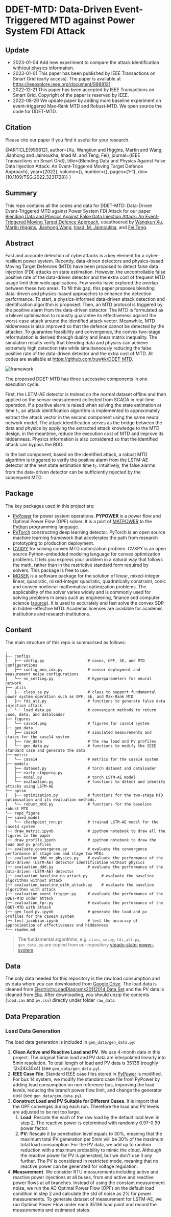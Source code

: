 # DDET-MTD: Data-Driven Event-Triggered MTD against Power System FDI Attack

## Update
- 2023-01-04 Add new experiment to compare the attack identification with/out physics information.
- 2023-01-01 This paper has been published by IEEE Transactions on Smart Grid (early access). The paper is available at https://ieeexplore.ieee.org/document/9998121.
- 2022-12-21 This paper has been accepted by IEEE Transactions on Smart Grid. Copyright of the paper is reserved by IEEE.
- 2022-08-20 We update paper by adding more baseline experiment on event-triggered Max-Rank MTD and Robust-MTD. We open source the code for DDET-MTD.

## Citation
Please cite our paper if you find it useful for your research.

@ARTICLE{9998121,
  author={Xu, Wangkun and Higgins, Martin and Wang, Jianhong and Jaimoukha, Imad M. and Teng, Fei},
  journal={IEEE Transactions on Smart Grid}, 
  title={Blending Data and Physics Against False Data Injection Attack: An Event-Triggered Moving Target Defence Approach}, 
  year={2022},
  volume={},
  number={},
  pages={1-1},
  doi={10.1109/TSG.2022.3231728}}
}

## Summary

This repo contains all the codes and data for DDET-MTD: Data-Driven Event-Triggered MTD against Power System FDI Attack for our paper [Blending Data and Physics Against False Data Injection Attack: An Event-Triggered Moving Target Defence Approach](https://ieeexplore.ieee.org/document/9998121), coauthoered by [Wangkun Xu](https://scholar.google.com/citations?user=-RuGgBoAAAAJ&hl=en), [Martin Higgins](https://scholar.google.com/citations?user=I2cbZoAAAAAJ&hl=en), [Jianhong Wang](https://scholar.google.co.uk/citations?user=K1FKF3IAAAAJ&hl=zh-CN), [Imad. M. Jaimoukha](https://scholar.google.co.uk/citations?user=zzIhI_YAAAAJ&hl=en), and [Fei Teng](https://scholar.google.co.uk/citations?user=aOTMH1EAAAAJ&hl=en). 

## Abstract

Fast and accurate detection of cyberattacks is a key element for a  cyber-resilient  power system. Recently, data-driven detectors and physics-based Moving Target Defences (MTD) have been proposed to detect false data injection (FDI) attacks on state estimation. However, the uncontrollable false positive rate of the data-driven detector and the extra cost of frequent MTD usage limit their wide applications. Few works have explored the overlap between these two areas. To fill this gap, this paper proposes blending data-driven and physics-based approaches to enhance the detection performance. To start, a physics-informed data-driven attack detection and identification algorithm is proposed. Then, an MTD protocol is triggered by the positive alarm from the data-driven detector. The MTD is formulated as a bilevel optimisation to robustly guarantee its effectiveness against the worst-case attack around the identified attack vector. Meanwhile, MTD hiddenness is also improved so that the defence cannot be detected by the attacker. To guarantee feasibility and convergence, the convex two-stage reformulation is derived through duality and linear matrix inequality. The simulation results verify that blending data and physics can achieve extremely high detection rate while simultaneously reducing the false positive rate of the data-driven detector and the extra cost of MTD. All codes are available at https://github.com/xuwkk/DDET-MTD.

![framework](repo_figure/framework.jpg)

The proposed DDET-MTD has three successive components in one execution cycle. 

First, the LSTM-AE detector is trained on the normal dataset offline and then applied on the sensor measurement collected from SCADA in real-time operation. If a positive alarm is raised when solving the state estimation at time $t_1$, an attack identification algorithm is implemented to approximately extract the attack vector in the second component using the same neural network model. The attack identification serves as the bridge between the data and physics by applying the extracted attack knowledge to the MTD design, in the meantime, reduce the execution cost of MTD and improve its hiddenness. Physics information is also considered so that the identified attack can bypass the BDD. 

In the last component, based on the identified attack, a robust MTD algorithm is triggered to verify the positive alarm from the LSTM-AE detector at the next state estimation time $t_2$. Intuitively, the false alarms from the data-driven detector can be sufficiently rejected by the subsequent MTD. 

## Package

The key packages used in this project are:

- [PyPower](https://github.com/rwl/PYPOWER) for power system operations.  **PYPOWER** is a power flow and Optimal Power Flow (OPF) solver. It is a port of [MATPOWER](http://www.pserc.cornell.edu/matpower/) to the [Python](http://www.python.org/) programming language.
- [PyTorch](https://pytorch.org/) constructing deep learning detector. PyTorch is an open source machine learning framework that accelerates the path from research prototyping to production deployment.
- [CVXPY](https://www.cvxpy.org/) for solving convex MTD optimization problem. CVXPY is an open source Python-embedded modeling language for convex optimization problems. It lets you express your problem in a natural way that follows the math, rather than in the restrictive standard form required by solvers. This package is free to use.
- [MOSEK](https://www.mosek.com/) is a software package for the solution of linear, mixed-integer linear, quadratic, mixed-integer quadratic, quadratically constraint, conic and convex nonlinear mathematical optimization problems. The applicability of the solver varies widely and is commonly used for solving problems in areas such as engineering, finance and computer science ([source](https://en.wikipedia.org/wiki/MOSEK)). It is used to accurately and fast solve the convex SDP in hidden-effective MTD. Academic licenses are available for academic institutions and research institutions.

## Content

The main structure of this repo is summarised as follows:

```
.
├── configs                   
│   ├── config.py                   # cases, OPF, SE, and MTD configurations
│   ├── config_mea_idx.py           # sensor deployment and measurement noise configurations
│   └── nn_setting.py               # hyperparameters for neural network
├── utils                   
│   ├── class_se.py                 # class to support fundamental power system operation such as OPF, SE, and Max-Rank MTD
│   ├── fdi_att.py                  # functions to generate false data injection attack
│   └── load_data.py                # convenient methods to return case, data, and dataloader
├── figures                   
│   └── case14.png                  # figures for case14 system
├── gen_data                  
│   ├── case14                      # simulated measurements and states for the case14 system
│   ├── raw_data                    # the raw load and PV profiles
│   └── gen_data.py                 # functions to modify the IEEE standard case and generate the data 
├── metric
│   └── case14                      # metrics for the case14 system
├── models
│   ├── dataset.py                  # torch dataset and dataloader
│   ├── early_stopping.py      
│   ├── model.py                    # torch LSTM-AE model
│   └── evaluation.py               # functions to detect and identify attacks using LSTM-AE
└── optim
│   ├── optimization.py             # functions for the two-stage MTD optimisation and its evaluation methods.
│   └── robust_mtd.py               # functions for the baseline robust MTD
└── repo_figure
│── saved_model
│   └── checkpoint_rnn.pt           # trained LSTM-AE model for the case14 system
│── draw_metric.ipynb               # ipython notebook to draw all the figures in the paper
│── draw_profile.ipynb              # ipython notebook to draw the load and pv profiles
|── evaluate_convergence.py         # evaluate the convergence performance of stage one and stage two MTDs
│── evaluation_ddd_no_physics.py    # evaluate the performance of the data-driven (LSTM-AE) detector identification without physics
│── evaluation_ddd.py               # evaluate the performance of the data-driven (LSTM-AE) detector
│── evaluation_baseline_no_attack.py      # evaluate the baseline algorithms without attack
│── evaluation_baseline_with_attack.py    # evaluate the baseline algorithms with attack
│── evaluation_event_trigger.py     # evaluate the performance of the DDET-MTD under attack
│── evaluation_fpr.py               # evaluate the performance of the DDET-MTD with attack
│── gen_load_pv.ipynb               # generate the load and pv profiles for the case14 system
│── test_jacobian.ipynb             # test the accuracy of approximation of effectiveness and hiddenness
└── readme.md                       

```


> The fundamental algorithms, e.g. `class_se.py`, `fdi_att.py`, `gen_data.py` are copied from our repository [steady-state-power-system](https://github.com/xuwkk/steady-state-power-system). 

## Data

The only data needed for this repository is the raw load consumption and pv data where you can downloaded from [Google Drive](https://drive.google.com/drive/folders/1qe_sxsH_MZ3Z__rKgwx_dzPkozDuXjFq?usp=sharing). The load data is cleaned from [ElectricityLoadDiagrams20112014 Data Set](https://archive.ics.uci.edu/ml/datasets/ElectricityLoadDiagrams20112014) and the PV data is cleaned from [Elia](https://opendata.elia.be/pages/home/). After downloading, you should unzip the contents (`load.cav` and `pv.csv`) directly under folder `raw_data`.

## Data Preparation

### Load Data Generation

The load data generation is included in `gen_data/gen_data.py`:

1. **Clean Active and Reactive Load and PV**. We  use 4-month data in this project. The original 15min load and PV data are interpolated linearly into 5min resolution. To total length of load and PV data is 35136 (roughly 12x24x30x4) (see `gen_data/gen_data.py`).
2. **IEEE Case File**. Standard IEEE case files stored in [PyPower](https://github.com/rwl/PYPOWER/tree/master/pypower) is modified. For bus 14 system, we modify the standard case file from PyPower by adding load consumption on non reference bus, improving the load levels, reducing the branch power flow limit, and change the generator cost (see `gen_data/gen_data.py`).
3. **Construct Load and PV Suitable for Different Cases**. It is import that the OPF converges during each run. Therefore the load and PV levels are adjusted to be not too large.
   1. **Load**: Rescale the each of the raw load by the default load level in step 2. The reactive power is determined with randomly 0.97-0.99 power factor.
   2. **PV**: Rescale it by penetration level equals to 30%, meaning that the maximum total PV generation per 5min will be 30% of the maximum total load consumption. For the PV data, we add up to random reduction with a maximum probability to mimic the cloud.  Although the reactive power for PV is generated, but we don't use it any further. The PV is considered in restricted mode, meaning that no reactive power can be generated for voltage regulation.
4. **Measurement**. We consider RTU measurements including active and reactive power injections at all buses, from end active and reactive power flows at all branches. Instead of using the constant measurement noise, we run the AC Optimal Power Flow (OPF) on the default load condition in step 2 and calculate the std of noise as 2% for power measurements. To generate dataset of measurement for LSTM-AE, we run Optimal Power Flow under each 35136 load point and record the measurements and estimated states.

